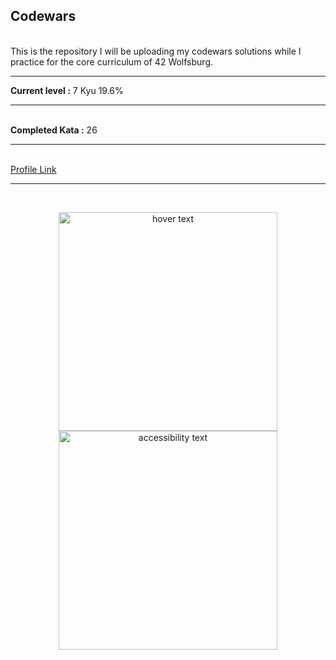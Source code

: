 ## Codewars
<br>
This is the repository I will be uploading my codewars solutions while I practice for the core curriculum of 42 Wolfsburg.
<hr>
<strong>Current level :</strong> 7 Kyu 19.6%
<hr>
<br>
<strong>Completed Kata :</strong> 26
<hr>
<br>
<a href="https://www.codewars.com/users/vasilisalmpanis">Profile Link</a>
<hr>
<br>
<p align="center">
  <img src="your_relative_path_here" width="350" title="hover text">
  <img src="https://biolibre.fr/images/articles/codewars.jpg" width="350" alt="accessibility text">
</p>
